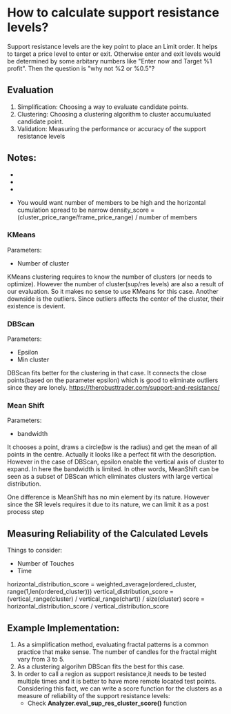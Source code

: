 # How to calculate support resistance levels?

Support resistance levels are the key point to place an Limit order. It helps to target a price level to enter or exit. Otherwise enter and exit levels would be determined by some arbitary numbers like "Enter now and Target %1 profit". Then the question is "why not %2 or %0.5"?

## Evaluation

1. Simplification: Choosing a way to evaluate candidate points.
1. Clustering: Choosing a clustering algorithm to cluster accumuluated candidate point.
1. Validation: Measuring the performance or accuracy of the support resistance levels

## Notes:
- 
- 
- 

- You would want number of members to be high and the horizontal cumulation spread to be narrow
density_score = (cluster_price_range/frame_price_range) / number of members

### KMeans
Parameters:
- Number of cluster

KMeans clustering requires to know the number of clusters (or needs to optimize). However the number of cluster(sup/res levels) are also a result of our evaluation. So it makes no sense to use KMeans for this case. Another downside is the outliers. Since outliers affects the center of the cluster, their existence is devient.

### DBScan
Parameters:
- Epsilon
- Min cluster

DBScan fits better for the clustering in that case. It connects the close points(based on the parameter epsilon) which is good to eliminate outliers since they are lonely.
https://therobusttrader.com/support-and-resistance/

### Mean Shift
Parameters:
- bandwidth

It chooses a point, draws a circle(bw is the radius) and get the mean of all points in the centre. Actually it looks like a perfect fit with the description. However in the case of DBScan, epsilon enable the vertical axis of cluster to expand. In here the bandwidth is limited. In other words, MeanShift can be seen as a subset of DBScan which eliminates clusters with large vertical distribution.

One difference is MeanShift has no min element by its nature. However since the SR levels requires it due to its nature, we can limit it as a post process step

## Measuring Reliability of the Calculated Levels
Things to consider:
- Number of Touches
- Time

horizontal_distribution_score = weighted_average(ordered_cluster, range(1,len(ordered_cluster)))
vertical_distribution_score = (vertical_range(cluster) / vertical_range(chart)) / size(cluster)
score = horizontal_distribution_score / vertical_distribution_score

## Example Implementation:

1. As a simplification method, evaluating fractal patterns is a common practice that make sense. The number of candles for the fractal might vary from 3 to 5.
1. As a clustering algorihm DBScan fits the best for this case.
1. In order to call a region as support resistance,it needs to be tested multiple times and it is better to have more remote located test points. Considering this fact, we can write a score function for the clusters as a measure of reliability of the support resistance levels:
    - Check **Analyzer.eval_sup_res_cluster_score()** function


